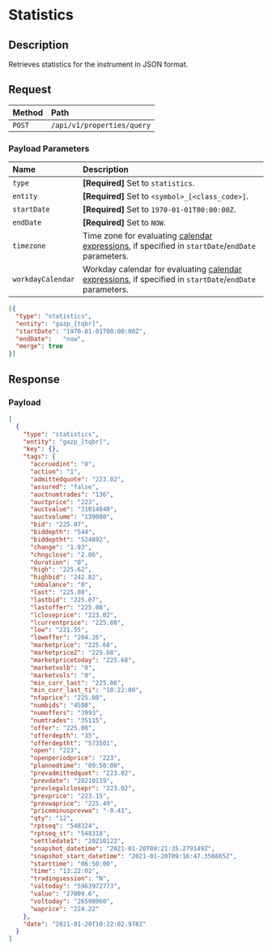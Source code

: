 # Statistics

## Description

Retrieves statistics for the instrument in JSON format.

## Request

| **Method** | **Path** |
|:---|:---|
| `POST` | `/api/v1/properties/query` |

### Payload Parameters

| **Name** | **Description** |
|:---|:---|
| `type` | **[Required]** Set to `statistics`. |
| `entity` | **[Required]** Set to `<symbol>_[<class_code>]`. |
| `startDate` | **[Required]** Set to `1970-01-01T00:00:00Z`.  |
| `endDate` | **[Required]** Set to `NOW`. |
| `timezone` | Time zone for evaluating [calendar expressions](../shared/calendar.md), if specified in `startDate`/`endDate` parameters. |
| `workdayCalendar` | Workday calendar for evaluating [calendar expressions](../shared/calendar.md), if specified in `startDate`/`endDate` parameters. |

```json
[{
  "type": "statistics",
  "entity": "gazp_[tqbr]",
  "startDate": "1970-01-01T00:00:00Z",
  "endDate":   "now",
  "merge": true
}]
```

## Response

### Payload

```json
[
  {
    "type": "statistics",
    "entity": "gazp_[tqbr]",
    "key": {},
    "tags": {
      "accruedint": "0",
      "action": "1",
      "admittedquote": "223.02",
      "assured": "false",
      "auctnumtrades": "136",
      "auctprice": "223",
      "auctvalue": "31014840",
      "auctvolume": "139080",
      "bid": "225.07",
      "biddepth": "544",
      "biddeptht": "524892",
      "change": "1.93",
      "chngclose": "2.06",
      "duration": "0",
      "high": "225.62",
      "highbid": "242.82",
      "imbalance": "0",
      "last": "225.08",
      "lastbid": "225.07",
      "lastoffer": "225.08",
      "lcloseprice": "223.02",
      "lcurrentprice": "225.08",
      "low": "221.55",
      "lowoffer": "204.26",
      "marketprice": "225.68",
      "marketprice2": "225.68",
      "marketpricetoday": "225.68",
      "marketvolb": "0",
      "marketvols": "0",
      "min_curr_last": "225.06",
      "min_curr_last_ti": "10:22:00",
      "nfaprice": "225.08",
      "numbids": "4598",
      "numoffers": "3993",
      "numtrades": "35115",
      "offer": "225.08",
      "offerdepth": "35",
      "offerdeptht": "573501",
      "open": "223",
      "openperiodprice": "223",
      "plannedtime": "09:50:00",
      "prevadmittedquot": "223.02",
      "prevdate": "20210119",
      "prevlegalclosepr": "223.02",
      "prevprice": "223.15",
      "prevwaprice": "225.49",
      "priceminusprevwa": "-0.41",
      "qty": "12",
      "rptseq": "548324",
      "rptseq_st": "548318",
      "settledate1": "20210122",
      "snapshot_datetime": "2021-01-20T09:21:35.279149Z",
      "snapshot_start_datetime": "2021-01-20T09:16:47.356865Z",
      "starttime": "06:50:00",
      "time": "13:22:02",
      "tradingsession": "N",
      "valtoday": "5963972773",
      "value": "27009.6",
      "voltoday": "26598960",
      "waprice": "224.22"
    },
    "date": "2021-01-20T10:22:02.978Z"
  }
]
```